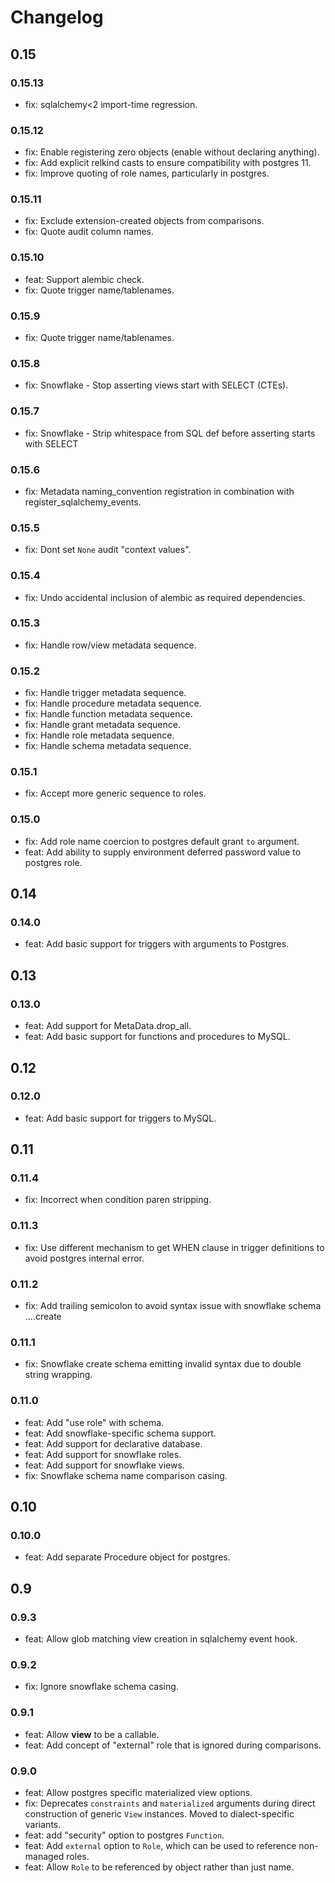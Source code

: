 # Changelog

## 0.15

### 0.15.13
- fix: sqlalchemy<2 import-time regression.

### 0.15.12
- fix: Enable registering zero objects (enable without declaring anything).
- fix: Add explicit relkind casts to ensure compatibility with postgres 11.
- fix: Improve quoting of role names, particularly in postgres.

### 0.15.11
- fix: Exclude extension-created objects from comparisons.
- fix: Quote audit column names.

### 0.15.10

- feat: Support alembic check.
- fix: Quote trigger name/tablenames.

### 0.15.9

- fix: Quote trigger name/tablenames.

### 0.15.8

- fix: Snowflake - Stop asserting views start with SELECT (CTEs).

### 0.15.7

- fix: Snowflake - Strip whitespace from SQL def before asserting starts with SELECT

### 0.15.6

- fix: Metadata naming_convention registration in combination with register_sqlalchemy_events.

### 0.15.5

- fix: Dont set `None` audit "context values".

### 0.15.4

- fix: Undo accidental inclusion of alembic as required dependencies.

### 0.15.3

- fix: Handle row/view metadata sequence.

### 0.15.2

- fix: Handle trigger metadata sequence.
- fix: Handle procedure metadata sequence.
- fix: Handle function metadata sequence.
- fix: Handle grant metadata sequence.
- fix: Handle role metadata sequence.
- fix: Handle schema metadata sequence.

### 0.15.1

- fix: Accept more generic sequence to roles.

### 0.15.0

- fix: Add role name coercion to postgres default grant `to` argument.
- feat: Add ability to supply environment deferred password value to postgres role.

## 0.14

### 0.14.0

- feat: Add basic support for triggers with arguments to Postgres.

## 0.13

### 0.13.0

- feat: Add support for MetaData.drop_all.
- feat: Add basic support for functions and procedures to MySQL.

## 0.12

### 0.12.0

- feat: Add basic support for triggers to MySQL.

## 0.11

### 0.11.4

- fix: Incorrect when condition paren stripping.

### 0.11.3

- fix: Use different mechanism to get WHEN clause in trigger definitions to avoid
  postgres internal error.

### 0.11.2

- fix: Add trailing semicolon to avoid syntax issue with snowflake schema ....create

### 0.11.1

- fix: Snowflake create schema emitting invalid syntax due to double string wrapping.

### 0.11.0

- feat: Add "use role" with schema.
- feat: Add snowflake-specific schema support.
- feat: Add support for declarative database.
- feat: Add support for snowflake roles.
- feat: Add support for snowflake views.
- fix: Snowflake schema name comparison casing.

## 0.10

### 0.10.0

- feat: Add separate Procedure object for postgres.

## 0.9

### 0.9.3

- feat: Allow glob matching view creation in sqlalchemy event hook.

### 0.9.2

- fix: Ignore snowflake schema casing.

### 0.9.1

- feat: Allow **view** to be a callable.
- feat: Add concept of "external" role that is ignored during comparisons.

### 0.9.0

- feat: Allow postgres specific materialized view options.
- fix: Deprecates `constraints` and `materialized` arguments
  during direct construction of generic `View` instances. Moved
  to dialect-specific variants.
- feat: add "security" option to postgres `Function`.
- feat: Add `external` option to `Role`, which can be used to reference
  non-managed roles.
- feat: Allow `Role` to be referenced by object rather than just name.
